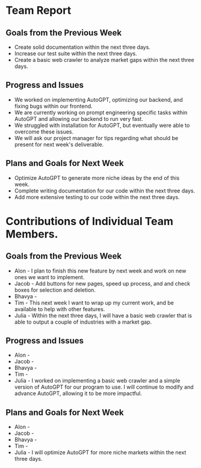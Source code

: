 # Team Report
## Goals from the Previous Week
* Create solid documentation within the next three days.
* Increase our test suite within the next three days.
* Create a basic web crawler to analyze market gaps within the next three days.

## Progress and Issues
* We worked on implementing AutoGPT, optimizing our backend, and fixing bugs within our frontend.
* We are currently working on prompt engineering specific tasks within AutoGPT and allowing our backend to run very fast.
* We struggled with installation for AutoGPT, but eventually were able to overcome these issues.
* We will ask our project manager for tips regarding what should be present for next week's deliverable.

## Plans and Goals for Next Week
* Optimize AutoGPT to generate more niche ideas by the end of this week.
* Complete writing documentation for our code within the next three days.
* Add more extensive testing to our code within the next three days.





# Contributions of Individual Team Members.
## Goals from the Previous Week
* Alon - I plan to finish this new feature by next week and work on new ones we want to implement. 
* Jacob - Add buttons for new pages, speed up process, and and check boxes for selection and deletion.
* Bhavya -
* Tim - This next week I want to wrap up my current work, and be available to help with other features.
* Julia - Within the next three days, I will have a basic web crawler that is able to output a couple of industries with a market gap.

## Progress and Issues
* Alon -
* Jacob - 
* Bhavya - 
* Tim - 
* Julia - I worked on implementing a basic web crawler and a simple version of AutoGPT for our program to use. I will continue to modify and advance AutoGPT, allowing it to be more impactful.


## Plans and Goals for Next Week
* Alon -
* Jacob - 
* Bhavya - 
* Tim - 
* Julia - I will optimize AutoGPT for more niche markets within the next three days.
